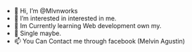 - 👋 Hi, I’m @Mlvnworks
- 👀 I’m interested in interested in me. 
- 🌱 Im Currently learning Web development own my.
- 💞️ Single maybe.
- 📫 You Can Contact me through facebook (Melvin Agustin)

<!-- -
Mlvnworks/Mlvnworks is a ✨ special ✨ repository because its `README.md` (this file) appears on your GitHub profile.
You can click the Preview link to take a look at your changes.
- -->
